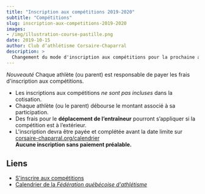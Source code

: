```yaml
---
title: "Inscription aux compétitions 2019-2020"
subtitle: "Compétitions"
slug: inscription-aux-competitions-2019-2020
images:
- /img/illustration-course-pastille.png
date: 2019-10-15
author: Club d’athlétisme Corsaire-Chaparral
description: >
  Changement du mode d'inscription aux compétitions pour la prochaine année.
---
```


<em class="badge badge-primary">Nouveauté</em> Chaque athlète (ou parent) est responsable de payer les frais d'inscription aux compétitions.

- Les inscriptions aux compétitions _ne sont pas incluses_ dans la cotisation.
- Chaque athlète (ou le parent) débourse le montant associé à sa participation.
- Des frais pour le **déplacement de l’entraîneur** pourront s’appliquer si la compétition est à l’extérieur.
- L'inscription devra être payée et complétée avant la date limite sur [corsaire-chaparral.org/calendrier](https://corsaire-chaparral.org/calendrier/)  
  **Aucune inscription sans paiement préalable.**

## Liens

- [S'inscrire aux compétitions](/calendrier/)
- [Calendrier de la _Fédération québécoise d'athlétisme_](http://athletisme-quebec.ca/)
